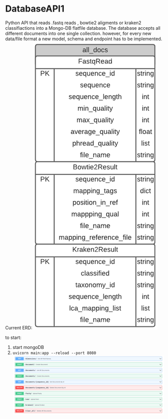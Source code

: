 # DatabaseAPI1
Python API that reads .fastq reads , bowtie2 aligments or kraken2 classifiactions into a Mongo-DB flatfile database. The database accepts all different documents into one single collection. however, for every new data/file format a new model, schema and endpoint has to be implemented.
Current ERD: 
![one single table: all different kinds of documtens inserted](images/actualflatfilemongodb.png "flatfile model for MongoDB")

to start:  
1. start mongoDB
2. ```uvicorn main:app --reload --port 8080```
![screenshot of flatfiledb endpoints](images/Screenshot_of_actualflatfile_API.png "Endpoints of flatfile db API")